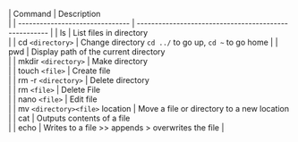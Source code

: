 | Command                         | Description                                           
|
| ------------------------------- | 
----------------------------------------------------- |
| ls                              | List files in directory                               
|
| cd `<directory>`                | Change directory `cd ../` to go up, 
`cd ~` to go home |
| pwd                             | Display path of the current directory                 
|
| mkdir `<directory>`             | Make directory                                        
|
| touch `<file>`                  | Create file                                           
|
| rm -r `<directory>`             | Delete directory                                      
|
| rm `<file>`                     | Delete File                                           
|
| nano `<file>`                   | Edit file                                             
|
| mv `<directory><file>` location | Move a file or directory to a new 
location            |
| cat                             | Outputs contents of a file                            
|
| echo                            | Writes to a file >> appends > 
overwrites the file     |

